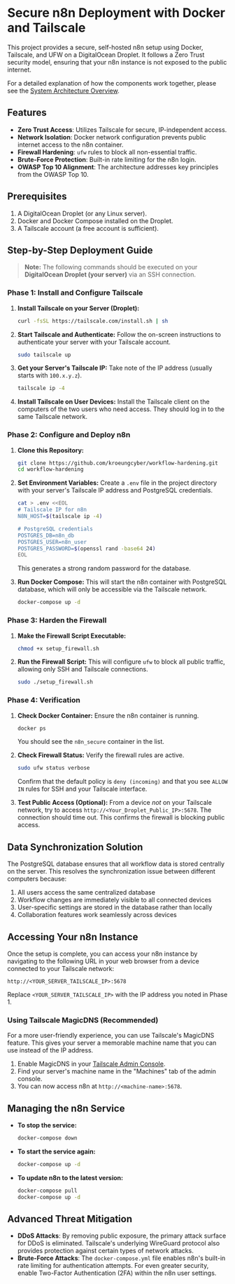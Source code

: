 # Secure n8n Deployment with Docker and Tailscale

This project provides a secure, self-hosted n8n setup using Docker, Tailscale, and UFW on a DigitalOcean Droplet. It follows a Zero Trust security model, ensuring that your n8n instance is not exposed to the public internet.

For a detailed explanation of how the components work together, please see the [System Architecture Overview](ARCHITECTURE.md).

## Features

- **Zero Trust Access**: Utilizes Tailscale for secure, IP-independent access.
- **Network Isolation**: Docker network configuration prevents public internet access to the n8n container.
- **Firewall Hardening**: `ufw` rules to block all non-essential traffic.
- **Brute-Force Protection**: Built-in rate limiting for the n8n login.
- **OWASP Top 10 Alignment**: The architecture addresses key principles from the OWASP Top 10.

## Prerequisites

1.  A DigitalOcean Droplet (or any Linux server).
2.  Docker and Docker Compose installed on the Droplet.
3.  A Tailscale account (a free account is sufficient).

## Step-by-Step Deployment Guide

> **Note:** The following commands should be executed on your **DigitalOcean Droplet (your server)** via an SSH connection.

### Phase 1: Install and Configure Tailscale

1.  **Install Tailscale on your Server (Droplet):**
    ```bash
    curl -fsSL https://tailscale.com/install.sh | sh
    ```

2.  **Start Tailscale and Authenticate:**
    Follow the on-screen instructions to authenticate your server with your Tailscale account.
    ```bash
    sudo tailscale up
    ```

3.  **Get your Server's Tailscale IP:**
    Take note of the IP address (usually starts with `100.x.y.z`).
    ```bash
    tailscale ip -4
    ```

4.  **Install Tailscale on User Devices:**
    Install the Tailscale client on the computers of the two users who need access. They should log in to the same Tailscale network.

### Phase 2: Configure and Deploy n8n

1.  **Clone this Repository:**
    ```bash
    git clone https://github.com/kroeungcyber/workflow-hardening.git
    cd workflow-hardening
    ```

2.  **Set Environment Variables:**
    Create a `.env` file in the project directory with your server's Tailscale IP address and PostgreSQL credentials.
    ```bash
    cat > .env <<EOL
    # Tailscale IP for n8n
    N8N_HOST=$(tailscale ip -4)
    
    # PostgreSQL credentials
    POSTGRES_DB=n8n_db
    POSTGRES_USER=n8n_user
    POSTGRES_PASSWORD=$(openssl rand -base64 24)
    EOL
    ```
    This generates a strong random password for the database.

3.  **Run Docker Compose:**
    This will start the n8n container with PostgreSQL database, which will only be accessible via the Tailscale network.
    ```bash
    docker-compose up -d
    ```

### Phase 3: Harden the Firewall

1.  **Make the Firewall Script Executable:**
    ```bash
    chmod +x setup_firewall.sh
    ```

2.  **Run the Firewall Script:**
    This will configure `ufw` to block all public traffic, allowing only SSH and Tailscale connections.
    ```bash
    sudo ./setup_firewall.sh
    ```

### Phase 4: Verification

1.  **Check Docker Container:** Ensure the n8n container is running.
    ```bash
    docker ps
    ```
    You should see the `n8n_secure` container in the list.

2.  **Check Firewall Status:** Verify the firewall rules are active.
    ```bash
    sudo ufw status verbose
    ```
    Confirm that the default policy is `deny (incoming)` and that you see `ALLOW IN` rules for SSH and your Tailscale interface.

3.  **Test Public Access (Optional):** From a device *not* on your Tailscale network, try to access `http://<Your_Droplet_Public_IP>:5678`. The connection should time out. This confirms the firewall is blocking public access.

## Data Synchronization Solution

The PostgreSQL database ensures that all workflow data is stored centrally on the server. This resolves the synchronization issue between different computers because:

1. All users access the same centralized database
2. Workflow changes are immediately visible to all connected devices
3. User-specific settings are stored in the database rather than locally
4. Collaboration features work seamlessly across devices

## Accessing Your n8n Instance

Once the setup is complete, you can access your n8n instance by navigating to the following URL in your web browser from a device connected to your Tailscale network:

`http://<YOUR_SERVER_TAILSCALE_IP>:5678`

Replace `<YOUR_SERVER_TAILSCALE_IP>` with the IP address you noted in Phase 1.

### Using Tailscale MagicDNS (Recommended)

For a more user-friendly experience, you can use Tailscale's MagicDNS feature. This gives your server a memorable machine name that you can use instead of the IP address.

1.  Enable MagicDNS in your [Tailscale Admin Console](https://login.tailscale.com/admin/dns).
2.  Find your server's machine name in the "Machines" tab of the admin console.
3.  You can now access n8n at `http://<machine-name>:5678`.

## Managing the n8n Service

-   **To stop the service:**
    ```bash
    docker-compose down
    ```
-   **To start the service again:**
    ```bash
    docker-compose up -d
    ```
-   **To update n8n to the latest version:**
    ```bash
    docker-compose pull
    docker-compose up -d
    ```

## Advanced Threat Mitigation

-   **DDoS Attacks**: By removing public exposure, the primary attack surface for DDoS is eliminated. Tailscale's underlying WireGuard protocol also provides protection against certain types of network attacks.
-   **Brute-Force Attacks**: The `docker-compose.yml` file enables n8n's built-in rate limiting for authentication attempts. For even greater security, enable Two-Factor Authentication (2FA) within the n8n user settings.

